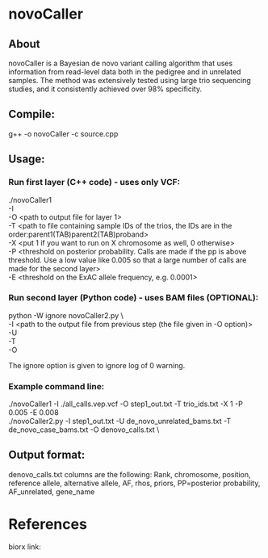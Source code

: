 # novoCaller
## About

novoCaller is a Bayesian de novo variant calling algorithm that uses information from read-level data both in the pedigree and in unrelated samples. The method was extensively tested using large trio sequencing studies, and it consistently achieved over 98% specificity.

## Compile:
g++ -o novoCaller -c source.cpp 

## Usage:

### Run first layer (C++ code) - uses only VCF:

./novoCaller1 \
-I <path to vcf file> \
-O <path to output file for layer 1> \
-T <path to file containing sample IDs of the trios, the IDs are in the order:parent1(TAB)parent2(TAB)proband> \
-X <put 1 if you want to run on X chromosome as well, 0 otherwise> \
-P <threshold on posterior probability. Calls are made if the pp is above threshold. Use a low value like 0.005 so that a large number of calls are made for the second layer> \
-E <threshold on the ExAC allele frequency, e.g. 0.0001>

### Run second layer (Python code) - uses BAM files (OPTIONAL):

python -W ignore novoCaller2.py \  
-I  <path to the output file from previous step (the file given in -O option)> \
-U  <path to a file containing paths to the bam files from unrelated samples> \
-T  <path to a file containing paths to the bam files of the trio> \
-O  <path to the output file for the second layer>

The ignore option is given to ignore log of 0 warning.

### Example command line:

./novoCaller1 -I ./all_calls.vep.vcf -O step1_out.txt -T trio_ids.txt -X 1 -P 0.005 -E 0.008 \
./novoCaller2.py  -I step1_out.txt -U de_novo_unrelated_bams.txt -T de_novo_case_bams.txt -O denovo_calls.txt \

## Output format:
denovo_calls.txt columns are the following:
Rank, chromosome, position, reference allele, alternative allele, AF, rhos, priors, PP=posterior probability, AF_unrelated, gene_name

# References
biorx link: 
